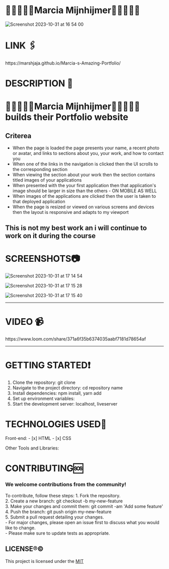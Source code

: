 

 
 # 👩🏾‍💻🏳️‍🌈Marcia Mijnhijmer🏳️‍🌈👩🏾‍💻
![Screenshot 2023-10-31 at 16 54 00](https://github.com/marshjaja/Marcia-s-Amazing-Portfolio/assets/114920895/d8cee7ae-994e-4fee-84e9-e501762d5391)



<p align=”center”>


</p>

<h1> LINK 🖇️</h1>
https://marshjaja.github.io/Marcia-s-Amazing-Portfolio/

 <h1>DESCRIPTION 📖</h1>

# 👩🏾‍💻🏳️‍🌈Marcia Mijnhijmer🏳️‍🌈👩🏾‍💻 builds their Portfolio website
##  Criterea
- When the page is loaded the page presents your name, a recent photo or avatar, and links to sections about you, your work, and how to contact you
- When one of the links in the navigation is clicked then the UI scrolls to the corresponding section
- When viewing the section about your work then the section contains titled images of your applications
- When presented with the your first application then that application's image should be larger in size than the others - ON MOBILE AS WELL
- When images of the applications are clicked then the user is taken to that deployed application
- When the page is resized or viewed on various screens and devices then the layout is responsive and adapts to my viewport

 ## This is not my best work an i will continue to work on it during the course
<h1>SCREENSHOTS📷</h1>


![Screenshot 2023-10-31 at 17 14 54](https://github.com/marshjaja/Marcia-s-Amazing-Portfolio/assets/114920895/f3d75a2c-ff51-4dc7-93b2-59d5770a6b50)


![Screenshot 2023-10-31 at 17 15 28](https://github.com/marshjaja/Marcia-s-Amazing-Portfolio/assets/114920895/6a943879-463b-481a-9861-3f88dbd11767)

![Screenshot 2023-10-31 at 17 15 40](https://github.com/marshjaja/Marcia-s-Amazing-Portfolio/assets/114920895/e5df2209-f5fb-4ccc-930f-272db4845d86)

---------

<h1> VIDEO 📹</h1>
https://www.loom.com/share/371a6f35b6374035aabf7181d78654af

---------

<h1>GETTING STARTED❗</h1>

1. Clone the repository: git clone <repository-url>
2. Navigate to the project directory: cd repository name
3. Install dependencies: npm install, yarn add
4. Set up environment variables:
5. Start the development server: localhost, liveserver



<h1>TECHNOLOGIES USED📶</h1>
Front-end: 
- [x] HTML
- [x] CSS <br>

Other Tools and Libraries:
 


<h1>CONTRIBUTING🆘</h1>
<h3>We welcome contributions from the community!</h3> 
To contribute, follow these steps:
1. Fork the repository. <br>
2. Create a new branch: git checkout -b my-new-feature <br>
3. Make your changes and commit them: git commit -am 'Add some feature'<br>
4. Push the branch: git push origin my-new-feature <br>
5. Submit a pull request detailing your changes. <br>
- For major changes, please open an issue first to discuss what you would like to change. <br>
- Please make sure to update tests as appropriate.


## LICENSE®©
This project is licensed under the [MIT](LICENSE)
